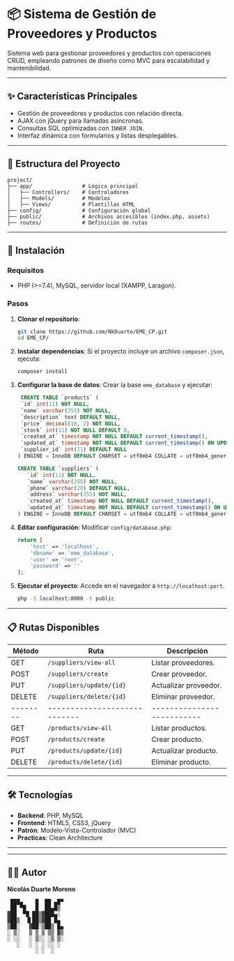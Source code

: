 # 📦 Sistema de Gestión de Proveedores y Productos

Sistema web para gestionar proveedores y productos con operaciones CRUD, empleando patrones de diseño como MVC para escalabilidad y mantenibilidad.

---

## ✨ Características Principales

- Gestión de proveedores y productos con relación directa.
- AJAX con jQuery para llamadas asíncronas.
- Consultas SQL optimizadas con `INNER JOIN`.
- Interfaz dinámica con formularios y listas desplegables.

---

## 📂 Estructura del Proyecto

```plaintext
project/
├── app/                # Lógica principal
│   ├── Controllers/    # Controladores
│   ├── Models/         # Modelos
│   ├── Views/          # Plantillas HTML
├── config/             # Configuración global
├── public/             # Archivos accesibles (index.php, assets)
├── routes/             # Definición de rutas

```

---

## 🚀 Instalación

### Requisitos
- PHP (>=7.4), MySQL, servidor local (XAMPP, Laragon).

### Pasos
1. **Clonar el repositorio**:
   ```bash
   git clone https://github.com/NkDuarte/EME_CP.git
   cd EME_CP/
   ```
2. **Instalar dependencias**:
   Si el proyecto incluye un archivo `composer.json`, ejecuta:
   ```bash
   composer install
3. **Configurar la base de datos**:
   Crear la base `eme_database` y ejecutar:
   ```sql
    CREATE TABLE `products` (
    `id` int(11) NOT NULL,
    `name` varchar(255) NOT NULL,
    `description` text DEFAULT NULL,
    `price` decimal(10, 2) NOT NULL,
    `stock` int(11) NOT NULL DEFAULT 0,
    `created_at` timestamp NOT NULL DEFAULT current_timestamp(),
    `updated_at` timestamp NOT NULL DEFAULT current_timestamp() ON UPDATE current_timestamp(),
    `supplier_id` int(11) DEFAULT NULL
   ) ENGINE = InnoDB DEFAULT CHARSET = utf8mb4 COLLATE = utf8mb4_general_ci;
   
   CREATE TABLE `suppliers` (
      `id` int(11) NOT NULL,
      `name` varchar(255) NOT NULL,
      `phone` varchar(20) DEFAULT NULL,
      `address` varchar(255) NOT NULL,
      `created_at` timestamp NOT NULL DEFAULT current_timestamp(),
      `updated_at` timestamp NOT NULL DEFAULT current_timestamp() ON UPDATE current_timestamp()
   ) ENGINE = InnoDB DEFAULT CHARSET = utf8mb4 COLLATE = utf8mb4_general_ci;
   ```
4. **Editar configuración**:
    Modificar `config/database.php`:
    ```php
    return [
        'host' => 'localhost',
        'dbname' => 'eme_database',
        'user' => 'root',
        'password' => ''
    ];
    ```
5. **Ejecutar el proyecto**:
   Accede en el navegador a `http://localhost:port`.
   ```bash
   php -S localhost:8080 -t public

---

## 📋 Rutas Disponibles

| Método | Ruta                       | Descripción              |
|--------|----------------------------|--------------------------|
| GET    | `/suppliers/view-all`      | Listar proveedores.      |
| POST   | `/suppliers/create`        | Crear proveedor.         |
| PUT    | `/suppliers/update/{id}`   | Actualizar proveedor.    |
| DELETE | `/suppliers/delete/{id}`   | Eliminar proveedor.      |
|--------|----------------------------|--------------------------|
| GET    | `/products/view-all`       | Listar productos.        |
| POST   | `/products/create`         | Crear producto.          |
| PUT    | `/products/update/{id}`    | Actualizar producto.     |
| DELETE | `/products/delete/{id}`    | Eliminar producto.      |

---

## 🛠️ Tecnologías

- **Backend**: PHP, MySQL
- **Frontend**: HTML5, CSS3, jQuery
- **Patrón**: Modelo-Vista-Controlador (MVC)
- **Practicas**: Clean Architecture

---

---

## 🧑‍💻 Autor

**Nicolás Duarte Moreno**  
```
 ███▄    █  ██ ▄█▀
 ██ ▀█   █  ██▄█▒ 
▓██  ▀█ ██▒▓███▄░ 
▓██▒  ▐▌██▒▓██ █▄ 
▒██░   ▓██░▒██▒ █▄
░ ▒░   ▒ ▒ ▒ ▒▒ ▓▒
░ ░░   ░ ▒░░ ░▒ ▒░
   ░   ░ ░ ░ ░░ ░ 
         ░ ░  ░   
                  
```